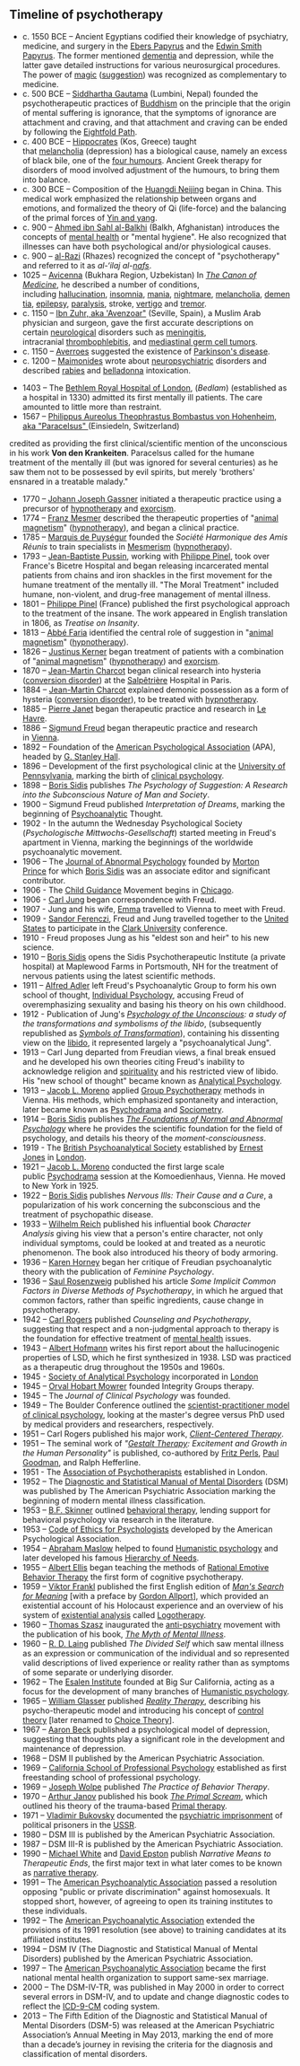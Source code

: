 <h2>Timeline of psychotherapy</h2>
<ul>
<li>c. 1550 BCE &ndash; Ancient Egyptians codified their knowledge of psychiatry, medicine, and surgery in the&nbsp;<a title="Ebers Papyrus" href="https://en.wikipedia.org/wiki/Ebers_Papyrus">Ebers Papyrus</a>&nbsp;and the&nbsp;<a title="Edwin Smith Papyrus" href="https://en.wikipedia.org/wiki/Edwin_Smith_Papyrus">Edwin Smith Papyrus</a>. The former mentioned&nbsp;<a title="Dementia" href="https://en.wikipedia.org/wiki/Dementia">dementia</a>&nbsp;and depression, while the latter gave detailed instructions for various neurosurgical procedures. The power of&nbsp;<a class="mw-redirect" title="Magic (paranormal)" href="https://en.wikipedia.org/wiki/Magic_(paranormal)">magic</a>&nbsp;(<a title="Suggestion" href="https://en.wikipedia.org/wiki/Suggestion">suggestion</a>) was recognized as complementary to medicine.</li>
<li>c. 500 BCE &ndash;&nbsp;<a class="mw-redirect" title="Siddhartha Gautama" href="https://en.wikipedia.org/wiki/Siddhartha_Gautama">Siddhartha Gautama</a>&nbsp;(Lumbini, Nepal) founded the psychotherapeutic practices of&nbsp;<a title="Buddhism" href="https://en.wikipedia.org/wiki/Buddhism">Buddhism</a>&nbsp;on the principle that the origin of mental suffering is ignorance, that the symptoms of ignorance are attachment and craving, and that attachment and craving can be ended by following the&nbsp;<a class="mw-redirect" title="Eightfold Path" href="https://en.wikipedia.org/wiki/Eightfold_Path">Eightfold Path</a>.</li>
<li>c. 400 BCE &ndash;&nbsp;<a title="Hippocrates" href="https://en.wikipedia.org/wiki/Hippocrates">Hippocrates</a>&nbsp;(Kos, Greece) taught that&nbsp;<a title="Melancholia" href="https://en.wikipedia.org/wiki/Melancholia">melancholia</a>&nbsp;(depression) has a biological cause, namely an excess of black bile, one of the&nbsp;<a class="mw-redirect" title="Four humours" href="https://en.wikipedia.org/wiki/Four_humours">four humours</a>. Ancient Greek therapy for disorders of mood involved adjustment of the humours, to bring them into balance.</li>
<li>c. 300 BCE &ndash; Composition of the&nbsp;<a title="Huangdi Neijing" href="https://en.wikipedia.org/wiki/Huangdi_Neijing">Huangdi Neijing</a>&nbsp;began in China. This medical work emphasized the relationship between organs and emotions, and formalized the theory of Qi (life-force) and the balancing of the primal forces of&nbsp;<a title="Yin and yang" href="https://en.wikipedia.org/wiki/Yin_and_yang">Yin and yang</a>.</li>

<li>c. 900 &ndash;&nbsp;<a class="mw-redirect" title="Ahmed ibn Sahl al-Balkhi" href="https://en.wikipedia.org/wiki/Ahmed_ibn_Sahl_al-Balkhi">Ahmed ibn Sahl al-Balkhi</a>&nbsp;(Balkh, Afghanistan) introduces the concepts of&nbsp;<a title="Mental health" href="https://en.wikipedia.org/wiki/Mental_health">mental health</a>&nbsp;or "mental hygiene". He also recognized that illnesses can have both psychological and/or physiological causes.</li>
<li>c. 900 &ndash;&nbsp;<a title="Al-Razi" href="https://en.wikipedia.org/wiki/Al-Razi">al-Razi</a>&nbsp;(Rhazes) recognized the concept of "psychotherapy" and referred to it as&nbsp;<em>al-&lsquo;ilaj al-<a title="Nafs" href="https://en.wikipedia.org/wiki/Nafs">nafs</a></em>.</li>

<li>1025 &ndash;&nbsp;<a title="Avicenna" href="https://en.wikipedia.org/wiki/Avicenna">Avicenna</a>&nbsp;(Bukhara Region, Uzbekistan) In&nbsp;<em><a title="The Canon of Medicine" href="https://en.wikipedia.org/wiki/The_Canon_of_Medicine">The Canon of Medicine</a></em>, he described a number of conditions, including&nbsp;<a title="Hallucination" href="https://en.wikipedia.org/wiki/Hallucination">hallucination</a>,&nbsp;<a title="Insomnia" href="https://en.wikipedia.org/wiki/Insomnia">insomnia</a>,&nbsp;<a title="Mania" href="https://en.wikipedia.org/wiki/Mania">mania</a>,&nbsp;<a title="Nightmare" href="https://en.wikipedia.org/wiki/Nightmare">nightmare</a>,&nbsp;<a title="Melancholia" href="https://en.wikipedia.org/wiki/Melancholia">melancholia</a>,&nbsp;<a title="Dementia" href="https://en.wikipedia.org/wiki/Dementia">dementia</a>,&nbsp;<a title="Epilepsy" href="https://en.wikipedia.org/wiki/Epilepsy">epilepsy</a>,&nbsp;<a title="Paralysis" href="https://en.wikipedia.org/wiki/Paralysis">paralysis</a>, stroke,&nbsp;<a class="mw-redirect" title="Vertigo (medical)" href="https://en.wikipedia.org/wiki/Vertigo_(medical)">vertigo</a>&nbsp;and&nbsp;<a title="Tremor" href="https://en.wikipedia.org/wiki/Tremor">tremor</a>.</li>

<li>c. 1150 &ndash;&nbsp;<a class="mw-redirect" title="Ibn Zuhr, aka 'Avenzoar&quot;" href="https://en.wikipedia.org/wiki/Ibn_Zuhr,_aka_%27Avenzoar%22">Ibn Zuhr, aka 'Avenzoar"</a>&nbsp;(Seville, Spain), a Muslim Arab physician and surgeon, gave the first accurate descriptions on certain&nbsp;<a class="mw-redirect" title="Neurological" href="https://en.wikipedia.org/wiki/Neurological">neurological</a>&nbsp;disorders such as&nbsp;<a title="Meningitis" href="https://en.wikipedia.org/wiki/Meningitis">meningitis</a>, intracranial&nbsp;<a title="Thrombophlebitis" href="https://en.wikipedia.org/wiki/Thrombophlebitis">thrombophlebitis</a>, and&nbsp;<a title="Mediastinal germ cell tumor" href="https://en.wikipedia.org/wiki/Mediastinal_germ_cell_tumor">mediastinal germ cell tumors</a>.</li>
<li>c. 1150 &ndash;&nbsp;<a title="Averroes" href="https://en.wikipedia.org/wiki/Averroes">Averroes</a>&nbsp;suggested the existence of&nbsp;<a title="Parkinson's disease" href="https://en.wikipedia.org/wiki/Parkinson%27s_disease">Parkinson's disease</a>.</li>

<li>c. 1200 &ndash;&nbsp;<a title="Maimonides" href="https://en.wikipedia.org/wiki/Maimonides">Maimonides</a>&nbsp;wrote about&nbsp;<a class="mw-redirect" title="Neuropsychiatric" href="https://en.wikipedia.org/wiki/Neuropsychiatric">neuropsychiatric</a>&nbsp;disorders and described&nbsp;<a title="Rabies" href="https://en.wikipedia.org/wiki/Rabies">rabies</a>&nbsp;and&nbsp;<a class="mw-redirect" title="Deadly nightshade" href="https://en.wikipedia.org/wiki/Deadly_nightshade">belladonna</a>&nbsp;intoxication.</li>
</ul>
<ul>
<li>1403 &ndash; The&nbsp;<a title="Bethlem Royal Hospital" href="https://en.wikipedia.org/wiki/Bethlem_Royal_Hospital">Bethlem Royal Hospital of London</a>, (<em>Bedlam</em>) (established as a hospital in 1330) admitted its first mentally ill patients. The care amounted to little more than restraint.</li>

<li>1567 &ndash;&nbsp;<a class="mw-redirect" title="Philippus Aureolus Theophrastus Bombastus von Hohenheim, aka &quot;Paracelsus&quot;" href="https://en.wikipedia.org/wiki/Philippus_Aureolus_Theophrastus_Bombastus_von_Hohenheim,_aka_%22Paracelsus%22">Philippus Aureolus Theophrastus Bombastus von Hohenheim, aka "Paracelsus"&nbsp;</a>(Einsiedeln, Switzerland)</li>
</ul>
<p>credited as providing the first clinical/scientific mention of the unconscious in his work&nbsp;<strong>Von den Krankeiten</strong>. Paracelsus called for the humane treatment of the mentally ill (but was ignored for several centuries) as he saw them not to be possessed by evil spirits, but merely 'brothers' ensnared in a treatable malady."</p>
<ul>
<li>1770 &ndash;&nbsp;<a title="Johann Joseph Gassner" href="https://en.wikipedia.org/wiki/Johann_Joseph_Gassner">Johann Joseph Gassner</a>&nbsp;initiated a therapeutic practice using a precursor of&nbsp;<a title="Hypnotherapy" href="https://en.wikipedia.org/wiki/Hypnotherapy">hypnotherapy</a>&nbsp;and&nbsp;<a title="Exorcism" href="https://en.wikipedia.org/wiki/Exorcism">exorcism</a>.</li>
<li>1774 &ndash;&nbsp;<a title="Franz Mesmer" href="https://en.wikipedia.org/wiki/Franz_Mesmer">Franz Mesmer</a>&nbsp;described the therapeutic properties of "<a title="Animal magnetism" href="https://en.wikipedia.org/wiki/Animal_magnetism">animal magnetism</a>" (<a title="Hypnotherapy" href="https://en.wikipedia.org/wiki/Hypnotherapy">hypnotherapy</a>), and began a clinical practice.</li>

<li>1785 &ndash;&nbsp;<a class="mw-redirect" title="Marquis de Puys&eacute;gur" href="https://en.wikipedia.org/wiki/Marquis_de_Puys%C3%A9gur">Marquis de Puys&eacute;gur</a>&nbsp;founded the&nbsp;<em>Soci&eacute;t&eacute; Harmonique des Amis R&eacute;unis</em>&nbsp;to train specialists in&nbsp;<a class="mw-redirect" title="Mesmerism" href="https://en.wikipedia.org/wiki/Mesmerism">Mesmerism</a>&nbsp;(<a title="Hypnotherapy" href="https://en.wikipedia.org/wiki/Hypnotherapy">hypnotherapy</a>).</li>

<li>1793 &ndash;&nbsp;<a title="Jean-Baptiste Pussin" href="https://en.wikipedia.org/wiki/Jean-Baptiste_Pussin">Jean-Baptiste Pussin</a>, working with&nbsp;<a title="Philippe Pinel" href="https://en.wikipedia.org/wiki/Philippe_Pinel">Philippe Pinel</a>, took over France's Bicetre Hospital and began releasing incarcerated mental patients from chains and iron shackles in the first movement for the humane treatment of the mentally ill. "The Moral Treatment" included humane, non-violent, and drug-free management of mental illness.</li>

<li>1801 &ndash;&nbsp;<a title="Philippe Pinel" href="https://en.wikipedia.org/wiki/Philippe_Pinel">Philippe Pinel</a>&nbsp;(France) published the first psychological approach to the treatment of the insane. The work appeared in English translation in 1806, as&nbsp;<em>Treatise on Insanity</em>.</li>

<li>1813 &ndash;&nbsp;<a title="Abb&eacute; Faria" href="https://en.wikipedia.org/wiki/Abb%C3%A9_Faria">Abb&eacute; Faria</a>&nbsp;identified the central role of suggestion in "<a title="Animal magnetism" href="https://en.wikipedia.org/wiki/Animal_magnetism">animal magnetism</a>" (<a title="Hypnotherapy" href="https://en.wikipedia.org/wiki/Hypnotherapy">hypnotherapy</a>).</li>

<li>1826 &ndash;&nbsp;<a title="Justinus Kerner" href="https://en.wikipedia.org/wiki/Justinus_Kerner">Justinus Kerner</a>&nbsp;began treatment of patients with a combination of "<a title="Animal magnetism" href="https://en.wikipedia.org/wiki/Animal_magnetism">animal magnetism</a>" (<a title="Hypnotherapy" href="https://en.wikipedia.org/wiki/Hypnotherapy">hypnotherapy</a>) and&nbsp;<a title="Exorcism" href="https://en.wikipedia.org/wiki/Exorcism">exorcism</a>.</li>

<li>1870 &ndash;&nbsp;<a title="Jean-Martin Charcot" href="https://en.wikipedia.org/wiki/Jean-Martin_Charcot">Jean-Martin Charcot</a>&nbsp;began clinical research into hysteria (<a title="Conversion disorder" href="https://en.wikipedia.org/wiki/Conversion_disorder">conversion disorder</a>) at the&nbsp;<a class="mw-redirect" title="Salp&ecirc;tri&egrave;re" href="https://en.wikipedia.org/wiki/Salp%C3%AAtri%C3%A8re">Salp&ecirc;tri&egrave;re</a>&nbsp;Hospital in Paris.</li>

<li>1884 &ndash;&nbsp;<a title="Jean-Martin Charcot" href="https://en.wikipedia.org/wiki/Jean-Martin_Charcot">Jean-Martin Charcot</a>&nbsp;explained demonic possession as a form of hysteria (<a title="Conversion disorder" href="https://en.wikipedia.org/wiki/Conversion_disorder">conversion disorder</a>), to be treated with&nbsp;<a title="Hypnotherapy" href="https://en.wikipedia.org/wiki/Hypnotherapy">hypnotherapy</a>.</li>
<li>1885 &ndash;&nbsp;<a title="Pierre Janet" href="https://en.wikipedia.org/wiki/Pierre_Janet">Pierre Janet</a>&nbsp;began therapeutic practice and research in&nbsp;<a title="Le Havre" href="https://en.wikipedia.org/wiki/Le_Havre">Le Havre</a>.</li>
<li>1886 &ndash;&nbsp;<a title="Sigmund Freud" href="https://en.wikipedia.org/wiki/Sigmund_Freud">Sigmund Freud</a>&nbsp;began therapeutic practice and research in&nbsp;<a title="Vienna" href="https://en.wikipedia.org/wiki/Vienna">Vienna</a>.</li>

<li>1892 &ndash; Foundation of the&nbsp;<a title="American Psychological Association" href="https://en.wikipedia.org/wiki/American_Psychological_Association">American Psychological Association</a>&nbsp;(APA), headed by&nbsp;<a title="G. Stanley Hall" href="https://en.wikipedia.org/wiki/G._Stanley_Hall">G. Stanley Hall</a>.</li>
<li>1896 &ndash; Development of the first psychological clinic at the&nbsp;<a title="University of Pennsylvania" href="https://en.wikipedia.org/wiki/University_of_Pennsylvania">University of Pennsylvania</a>, marking the birth of&nbsp;<a title="Clinical psychology" href="https://en.wikipedia.org/wiki/Clinical_psychology">clinical psychology</a>.</li>
<li>1898 &ndash;&nbsp;<a title="Boris Sidis" href="https://en.wikipedia.org/wiki/Boris_Sidis">Boris Sidis</a>&nbsp;publishes&nbsp;<em>The Psychology of Suggestion: A Research into the Subconscious Nature of Man and Society</em>.</li>

<li>1900 &ndash; Sigmund Freud published&nbsp;<em>Interpretation of Dreams</em>, marking the beginning of&nbsp;<a class="mw-redirect" title="Psychoanalytic" href="https://en.wikipedia.org/wiki/Psychoanalytic">Psychoanalytic</a>&nbsp;Thought.</li>
<li>1902 - In the autumn the Wednesday Psychological Society (<em>Psychologische Mittwochs-Gesellschaft</em>) started meeting in Freud's apartment in Vienna, marking the beginnings of the worldwide psychoanalytic movement.</li>
<li>1906 &ndash; The&nbsp;<a title="Journal of Abnormal Psychology" href="https://en.wikipedia.org/wiki/Journal_of_Abnormal_Psychology">Journal of Abnormal Psychology</a>&nbsp;founded by&nbsp;<a title="Morton Prince" href="https://en.wikipedia.org/wiki/Morton_Prince">Morton Prince</a>&nbsp;for which&nbsp;<a title="Boris Sidis" href="https://en.wikipedia.org/wiki/Boris_Sidis">Boris Sidis</a>&nbsp;was an associate editor and significant contributor.</li>
<li>1906 - The&nbsp;<a title="Child Guidance" href="https://en.wikipedia.org/wiki/Child_Guidance">Child Guidance</a>&nbsp;Movement begins in&nbsp;<a title="Chicago" href="https://en.wikipedia.org/wiki/Chicago">Chicago</a>.</li>
<li>1906 -&nbsp;<a title="Carl Jung" href="https://en.wikipedia.org/wiki/Carl_Jung">Carl Jung</a>&nbsp;began correspondence with Freud.</li>
<li>1907 - Jung and his wife,&nbsp;<a title="Emma Jung" href="https://en.wikipedia.org/wiki/Emma_Jung">Emma</a>&nbsp;travelled to Vienna to meet with Freud.</li>
<li>1909 -&nbsp;<a class="mw-redirect" title="Sandor Ferenczi" href="https://en.wikipedia.org/wiki/Sandor_Ferenczi">Sandor Ferenczi</a>, Freud and Jung travelled together to the&nbsp;<a title="United States" href="https://en.wikipedia.org/wiki/United_States">United States</a>&nbsp;to participate in the&nbsp;<a title="Clark University" href="https://en.wikipedia.org/wiki/Clark_University">Clark University</a>&nbsp;conference.</li>

<li>1910 - Freud proposes Jung as his "eldest son and heir" to his new science.</li>
<li>1910 &ndash;&nbsp;<a title="Boris Sidis" href="https://en.wikipedia.org/wiki/Boris_Sidis">Boris Sidis</a>&nbsp;opens the Sidis Psychotherapeutic Institute (a private hospital) at Maplewood Farms in Portsmouth, NH for the treatment of nervous patients using the latest scientific methods.</li>
<li>1911 &ndash;&nbsp;<a title="Alfred Adler" href="https://en.wikipedia.org/wiki/Alfred_Adler">Alfred Adler</a>&nbsp;left Freud's Psychoanalytic Group to form his own school of thought,&nbsp;<a class="mw-redirect" title="Individual Psychology" href="https://en.wikipedia.org/wiki/Individual_Psychology">Individual Psychology</a>, accusing Freud of overemphasizing sexuality and basing his theory on his own childhood.</li>
<li>1912 - Publication of Jung's&nbsp;<em><a title="Psychology of the Unconscious" href="https://en.wikipedia.org/wiki/Psychology_of_the_Unconscious">Psychology of the Unconscious</a>: a study of the transformations and symbolisms of the libido</em>, (subsequently republished as&nbsp;<em><a title="Symbols of Transformation" href="https://en.wikipedia.org/wiki/Symbols_of_Transformation">Symbols of Transformation</a></em>), containing his dissenting view on the&nbsp;<a title="Libido" href="https://en.wikipedia.org/wiki/Libido">libido</a>, it represented largely a "psychoanalytical Jung".</li>
<li>1913 &ndash; Carl Jung departed from Freudian views, a final break ensued and he developed his own theories citing Freud's inability to acknowledge religion and&nbsp;<a title="Spirituality" href="https://en.wikipedia.org/wiki/Spirituality">spirituality</a>&nbsp;and his restricted view of libido. His "new school of thought" became known as&nbsp;<a class="mw-redirect" title="Analytical Psychology" href="https://en.wikipedia.org/wiki/Analytical_Psychology">Analytical Psychology</a>.</li>
<li>1913 &ndash;&nbsp;<a title="Jacob L. Moreno" href="https://en.wikipedia.org/wiki/Jacob_L._Moreno">Jacob L. Moreno</a>&nbsp;applied&nbsp;<a class="mw-redirect" title="Group therapy" href="https://en.wikipedia.org/wiki/Group_therapy">Group Psychotherapy</a>&nbsp;methods in Vienna. His methods, which emphasized spontaneity and interaction, later became known as&nbsp;<a title="Psychodrama" href="https://en.wikipedia.org/wiki/Psychodrama">Psychodrama</a>&nbsp;and&nbsp;<a title="Sociometry" href="https://en.wikipedia.org/wiki/Sociometry">Sociometry</a>.</li>
<li>1914 &ndash;&nbsp;<a title="Boris Sidis" href="https://en.wikipedia.org/wiki/Boris_Sidis">Boris Sidis</a>&nbsp;publishes&nbsp;<em><a class="extiw" title="s:The Foundations of Normal and Abnormal Psychology" href="https://en.wikisource.org/wiki/The_Foundations_of_Normal_and_Abnormal_Psychology">The Foundations of Normal and Abnormal Psychology</a></em>&nbsp;where he provides the scientific foundation for the field of psychology, and details his theory of the&nbsp;<em>moment-consciousness</em>.</li>
<li>1919 - The&nbsp;<a title="British Psychoanalytical Society" href="https://en.wikipedia.org/wiki/British_Psychoanalytical_Society">British Psychoanalytical Society</a>&nbsp;established by&nbsp;<a title="Ernest Jones" href="https://en.wikipedia.org/wiki/Ernest_Jones">Ernest Jones</a>&nbsp;in&nbsp;<a title="London" href="https://en.wikipedia.org/wiki/London">London</a>.</li>

<li>1921 &ndash;&nbsp;<a title="Jacob L. Moreno" href="https://en.wikipedia.org/wiki/Jacob_L._Moreno">Jacob L. Moreno</a>&nbsp;conducted the first large scale public&nbsp;<a title="Psychodrama" href="https://en.wikipedia.org/wiki/Psychodrama">Psychodrama</a>&nbsp;session at the Komoedienhaus, Vienna. He moved to New York in 1925.</li>
<li>1922 &ndash;&nbsp;<a title="Boris Sidis" href="https://en.wikipedia.org/wiki/Boris_Sidis">Boris Sidis</a>&nbsp;publishes&nbsp;<em>Nervous Ills: Their Cause and a Cure</em>, a popularization of his work concerning the subconscious and the treatment of psychopathic disease.</li>

<li>1933 &ndash;&nbsp;<a title="Wilhelm Reich" href="https://en.wikipedia.org/wiki/Wilhelm_Reich">Wilhelm Reich</a>&nbsp;published his influential book&nbsp;<em>Character Analysis</em>&nbsp;giving his view that a person's entire character, not only individual symptoms, could be looked at and treated as a neurotic phenomenon. The book also introduced his theory of body armoring.</li>
<li>1936 &ndash;&nbsp;<a title="Karen Horney" href="https://en.wikipedia.org/wiki/Karen_Horney">Karen Horney</a>&nbsp;began her critique of Freudian psychoanalytic theory with the publication of&nbsp;<em>Feminine Psychology</em>.</li>
<li>1936 &ndash;&nbsp;<a title="Saul Rosenzweig" href="https://en.wikipedia.org/wiki/Saul_Rosenzweig">Saul Rosenzweig</a>&nbsp;published his article&nbsp;<em>Some Implicit Common Factors in Diverse Methods of Psychotherapy</em>, in which he argued that common factors, rather than speific ingredients, cause change in psychotherapy.</li>

<li>1942 &ndash;&nbsp;<a title="Carl Rogers" href="https://en.wikipedia.org/wiki/Carl_Rogers">Carl Rogers</a>&nbsp;published&nbsp;<em>Counseling and Psychotherapy</em>, suggesting that respect and a non-judgmental approach to therapy is the foundation for effective treatment of&nbsp;<a title="Mental health" href="https://en.wikipedia.org/wiki/Mental_health">mental health</a>&nbsp;issues.</li>
<li>1943 &ndash;&nbsp;<a title="Albert Hofmann" href="https://en.wikipedia.org/wiki/Albert_Hofmann">Albert Hofmann</a>&nbsp;writes his first report about the hallucinogenic properties of LSD, which he first synthesized in 1938. LSD was practiced as a therapeutic drug throughout the 1950s and 1960s.</li>
<li>1945 -&nbsp;<a title="Society of Analytical Psychology" href="https://en.wikipedia.org/wiki/Society_of_Analytical_Psychology">Society of Analytical Psychology</a>&nbsp;incorporated in&nbsp;<a title="London" href="https://en.wikipedia.org/wiki/London">London</a></li>
<li>1945 &ndash;&nbsp;<a title="Orval Hobart Mowrer" href="https://en.wikipedia.org/wiki/Orval_Hobart_Mowrer">Orval Hobart Mowrer</a>&nbsp;founded Integrity Groups therapy.</li>
<li>1945 &ndash; The&nbsp;<em>Journal of Clinical Psychology</em>&nbsp;was founded.</li>
<li>1949 &ndash; The Boulder Conference outlined the&nbsp;<a class="mw-redirect" title="Scientist-Practitioner Model of Clinical Psychology" href="https://en.wikipedia.org/wiki/Scientist-Practitioner_Model_of_Clinical_Psychology">scientist-practitioner model of clinical psychology</a>, looking at the master's degree versus PhD used by medical providers and researchers, respectively.</li>

<li>1951 &ndash; Carl Rogers published his major work,&nbsp;<em><a class="mw-redirect" title="Client-Centered Therapy" href="https://en.wikipedia.org/wiki/Client-Centered_Therapy">Client-Centered Therapy</a></em>.</li>
<li>1951 &ndash; The seminal work of&nbsp;<em>"<a class="mw-redirect" title="Gestalt Therapy" href="https://en.wikipedia.org/wiki/Gestalt_Therapy">Gestalt Therapy</a>: Excitement and Growth in the Human Personality"</em>&nbsp;is published, co-authored by&nbsp;<a title="Fritz Perls" href="https://en.wikipedia.org/wiki/Fritz_Perls">Fritz Perls</a>,&nbsp;<a class="mw-redirect" title="Paul Goodman (writer)" href="https://en.wikipedia.org/wiki/Paul_Goodman_(writer)">Paul Goodman</a>, and Ralph Hefferline.</li>
<li>1951 - The&nbsp;<a title="British Psychotherapy Foundation" href="https://en.wikipedia.org/wiki/British_Psychotherapy_Foundation">Association of Psychotherapists</a>&nbsp;established in London.</li>
<li>1952 &ndash; The&nbsp;<a title="Diagnostic and Statistical Manual of Mental Disorders" href="https://en.wikipedia.org/wiki/Diagnostic_and_Statistical_Manual_of_Mental_Disorders">Diagnostic and Statistical Manual of Mental Disorders</a>&nbsp;(DSM) was published by The American Psychiatric Association marking the beginning of modern mental illness classification.</li>
<li>1953 &ndash;&nbsp;<a class="mw-redirect" title="B.F. Skinner" href="https://en.wikipedia.org/wiki/B.F._Skinner">B.F. Skinner</a>&nbsp;outlined&nbsp;<a class="mw-redirect" title="Behavioral therapy" href="https://en.wikipedia.org/wiki/Behavioral_therapy">behavioral therapy</a>, lending support for behavioral psychology via research in the literature.</li>
<li>1953 &ndash;&nbsp;<a class="external text" href="http://www.apa.org/ethics/code.html" rel="nofollow">Code of Ethics for Psychologists</a>&nbsp;developed by the American Psychological Association.</li>
<li>1954 &ndash;&nbsp;<a title="Abraham Maslow" href="https://en.wikipedia.org/wiki/Abraham_Maslow">Abraham Maslow</a>&nbsp;helped to found&nbsp;<a title="Humanistic psychology" href="https://en.wikipedia.org/wiki/Humanistic_psychology">Humanistic psychology</a>&nbsp;and later developed his famous&nbsp;<a title="Maslow's hierarchy of needs" href="https://en.wikipedia.org/wiki/Maslow%27s_hierarchy_of_needs">Hierarchy of Needs</a>.</li>
<li>1955 &ndash;&nbsp;<a class="mw-redirect" title="Albert Ellis (psychologist)" href="https://en.wikipedia.org/wiki/Albert_Ellis_(psychologist)">Albert Ellis</a>&nbsp;began teaching the methods of&nbsp;<a class="mw-redirect" title="Rational Emotive Behavior Therapy" href="https://en.wikipedia.org/wiki/Rational_Emotive_Behavior_Therapy">Rational Emotive Behavior Therapy</a>&nbsp;the first form of cognitive psychotherapy.</li>
<li>1959 &ndash;&nbsp;<a title="Viktor Frankl" href="https://en.wikipedia.org/wiki/Viktor_Frankl">Viktor Frankl</a>&nbsp;published the first English edition of&nbsp;<em><a title="Man's Search for Meaning" href="https://en.wikipedia.org/wiki/Man%27s_Search_for_Meaning">Man's Search for Meaning</a></em>&nbsp;[with a preface by&nbsp;<a title="Gordon Allport" href="https://en.wikipedia.org/wiki/Gordon_Allport">Gordon Allport</a>], which provided an existential account of his Holocaust experience and an overview of his system of&nbsp;<a title="Existential therapy" href="https://en.wikipedia.org/wiki/Existential_therapy">existential analysis</a>&nbsp;called&nbsp;<a title="Logotherapy" href="https://en.wikipedia.org/wiki/Logotherapy">Logotherapy</a>.</li>

<li>1960 &ndash;&nbsp;<a title="Thomas Szasz" href="https://en.wikipedia.org/wiki/Thomas_Szasz">Thomas Szasz</a>&nbsp;inaugurated the&nbsp;<a title="Anti-psychiatry" href="https://en.wikipedia.org/wiki/Anti-psychiatry">anti-psychiatry</a>&nbsp;movement with the publication of his book,&nbsp;<em><a title="The Myth of Mental Illness" href="https://en.wikipedia.org/wiki/The_Myth_of_Mental_Illness">The Myth of Mental Illness</a></em>.</li>
<li>1960 &ndash;&nbsp;<a class="mw-redirect" title="Ronald David Laing" href="https://en.wikipedia.org/wiki/Ronald_David_Laing">R. D. Laing</a>&nbsp;published&nbsp;<em>The Divided Self</em>&nbsp;which saw mental illness as an expression or communication of the individual and so represented valid descriptions of lived experience or reality rather than as symptoms of some separate or underlying disorder.</li>
<li>1962 &ndash; The&nbsp;<a title="Esalen Institute" href="https://en.wikipedia.org/wiki/Esalen_Institute">Esalen Institute</a>&nbsp;founded at Big Sur California, acting as a focus for the development of many branches of&nbsp;<a title="Humanistic psychology" href="https://en.wikipedia.org/wiki/Humanistic_psychology">Humanistic psychology</a>.</li>
<li>1965 &ndash;&nbsp;<a title="William Glasser" href="https://en.wikipedia.org/wiki/William_Glasser">William Glasser</a>&nbsp;published&nbsp;<em><a class="mw-redirect" title="Reality Therapy" href="https://en.wikipedia.org/wiki/Reality_Therapy">Reality Therapy</a></em>, describing his psycho-therapeutic model and introducing his concept of&nbsp;<a title="Glasser's choice theory" href="https://en.wikipedia.org/wiki/Glasser%27s_choice_theory">control theory</a>&nbsp;[later renamed to&nbsp;<a title="Glasser's choice theory" href="https://en.wikipedia.org/wiki/Glasser%27s_choice_theory">Choice Theory</a>].</li>
<li>1967 &ndash;&nbsp;<a class="mw-redirect" title="Aaron Beck" href="https://en.wikipedia.org/wiki/Aaron_Beck">Aaron Beck</a>&nbsp;published a psychological model of depression, suggesting that thoughts play a significant role in the development and maintenance of depression.</li>
<li>1968 &ndash; DSM II published by the American Psychiatric Association.</li>
<li>1969 &ndash;&nbsp;<a title="California School of Professional Psychology" href="https://en.wikipedia.org/wiki/California_School_of_Professional_Psychology">California School of Professional Psychology</a>&nbsp;established as first freestanding school of professional psychology.</li>
<li>1969 &ndash;&nbsp;<a title="Joseph Wolpe" href="https://en.wikipedia.org/wiki/Joseph_Wolpe">Joseph Wolpe</a>&nbsp;published&nbsp;<em>The Practice of Behavior Therapy</em>.</li>

<li>1970 &ndash;&nbsp;<a title="Arthur Janov" href="https://en.wikipedia.org/wiki/Arthur_Janov">Arthur Janov</a>&nbsp;published his book&nbsp;<em><a title="The Primal Scream" href="https://en.wikipedia.org/wiki/The_Primal_Scream">The Primal Scream</a></em>, which outlined his theory of the trauma-based&nbsp;<a title="Primal therapy" href="https://en.wikipedia.org/wiki/Primal_therapy">Primal therapy</a>.</li>
<li>1971 &ndash;&nbsp;<a title="Vladimir Bukovsky" href="https://en.wikipedia.org/wiki/Vladimir_Bukovsky">Vladimir Bukovsky</a>&nbsp;documented the&nbsp;<a class="mw-redirect" title="Psychiatric imprisonment" href="https://en.wikipedia.org/wiki/Psychiatric_imprisonment">psychiatric imprisonment</a>&nbsp;of political prisoners in the&nbsp;<a class="mw-redirect" title="USSR" href="https://en.wikipedia.org/wiki/USSR">USSR</a>.</li>

<li>1980 &ndash; DSM III is published by the American Psychiatric Association.</li>
<li>1987 &ndash; DSM III-R is published by the American Psychiatric Association.</li>

<li>1990 &ndash;&nbsp;<a title="Michael White (psychotherapist)" href="https://en.wikipedia.org/wiki/Michael_White_(psychotherapist)">Michael White</a>&nbsp;and&nbsp;<a title="David Epston" href="https://en.wikipedia.org/wiki/David_Epston">David Epston</a>&nbsp;publish&nbsp;<em>Narrative Means to Therapeutic Ends</em>, the first major text in what later comes to be known as&nbsp;<a title="Narrative therapy" href="https://en.wikipedia.org/wiki/Narrative_therapy">narrative therapy</a>.</li>
<li>1991 &ndash; The&nbsp;<a title="American Psychoanalytic Association" href="https://en.wikipedia.org/wiki/American_Psychoanalytic_Association">American Psychoanalytic Association</a>&nbsp;passed a resolution opposing "public or private discrimination" against homosexuals. It stopped short, however, of agreeing to open its training institutes to these individuals.</li>
<li>1992 &ndash; The&nbsp;<a title="American Psychoanalytic Association" href="https://en.wikipedia.org/wiki/American_Psychoanalytic_Association">American Psychoanalytic Association</a>&nbsp;extended the provisions of its 1991 resolution (see above) to training candidates at its affiliated institutes.</li>
<li>1994 &ndash; DSM IV (The Diagnostic and Statistical Manual of Mental Disorders) published by the American Psychiatric Association.</li>
<li>1997 &ndash; The&nbsp;<a title="American Psychoanalytic Association" href="https://en.wikipedia.org/wiki/American_Psychoanalytic_Association">American Psychoanalytic Association</a>&nbsp;became the first national mental health organization to support same-sex marriage.</li>

<li>2000 &ndash; The DSM-IV-TR, was published in May 2000 in order to correct several errors in DSM-IV, and to update and change diagnostic codes to reflect the&nbsp;<a class="mw-redirect" title="ICD" href="https://en.wikipedia.org/wiki/ICD">ICD-9-CM</a>&nbsp;coding system.</li>

<li>2013 &ndash; The Fifth Edition of the Diagnostic and Statistical Manual of Mental Disorders (DSM-5) was released at the American Psychiatric Association&rsquo;s Annual Meeting in May 2013, marking the end of more than a decade&rsquo;s journey in revising the criteria for the diagnosis and classification of mental disorders.</li>
</ul>
